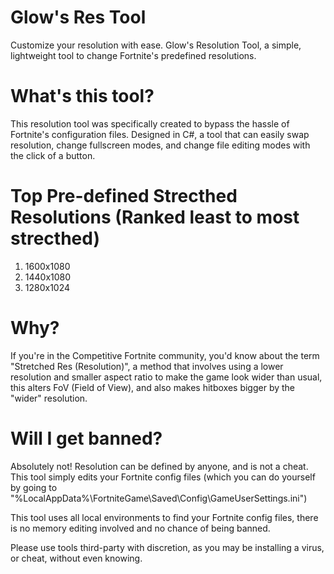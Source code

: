 # Glow's Res Tool
Customize your resolution with ease. Glow's Resolution Tool, a simple, lightweight tool to change Fortnite's predefined resolutions.

# What's this tool?
This resolution tool was specifically created to bypass the hassle of Fortnite's configuration files. Designed in C#, a tool that can easily swap resolution, change fullscreen modes, and change file editing modes with the click of a button.

# Top Pre-defined Strecthed Resolutions (Ranked least to most strecthed)
1. 1600x1080
2. 1440x1080
3. 1280x1024

# Why?
If you're in the Competitive Fortnite community, you'd know about the term "Stretched Res (Resolution)", a method that involves using a lower resolution and smaller aspect ratio to make the game look wider than usual, this alters FoV (Field of View), and also makes hitboxes bigger by the "wider" resolution.

# Will I get banned?
Absolutely not! Resolution can be defined by anyone, and is not a cheat. This tool simply edits your Fortnite config files (which you can do yourself by going to "%LocalAppData%\FortniteGame\Saved\Config\GameUserSettings.ini")

This tool uses all local environments to find your Fortnite config files, there is no memory editing involved and no chance of being banned. 

Please use tools third-party with discretion, as you may be installing a virus, or cheat, without even knowing.
